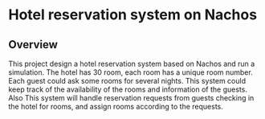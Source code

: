 # Hotel reservation system on Nachos
## Overview
This project design a hotel reservation system based on Nachos and run a simulation. The hotel has 30 room, each room has a unique room number. Each guest could ask some rooms for several nights. This system could keep track of the availability of the rooms and information of the guests. Also This system will handle reservation requests from guests checking in the hotel for rooms, and assign rooms according to the requests.
